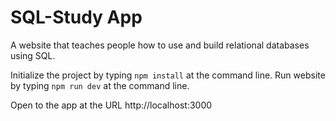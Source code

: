 # SQL-Study App

A website that teaches people how to use and build relational databases using SQL.

Initialize the project by typing `npm install` at the command line.
Run website by typing `npm run dev` at the command line.

Open to the app at the URL http://localhost:3000
